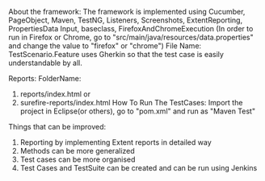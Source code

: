 About the framework:
The framework is implemented using Cucumber, PageObject, Maven, TestNG, Listeners, Screenshots, ExtentReporting, PropertiesData Input, baseclass, FirefoxAndChromeExecution (In order to run in Firefox or Chrome, go to "src/main/java/resources/data.properties" and change the value to "firefox" or "chrome")
File Name: TestScenario.Feature uses Gherkin so that the test case is easily understandable by all.

Reports:
FolderName: 
1) reports/index.html
or
2) surefire-reports/index.html
How To Run The TestCases:
Import the project in Eclipse(or others), go to "pom.xml" and run as "Maven Test"


Things that can be improved:
1) Reporting by implementing Extent reports in detailed way
2) Methods can be more generalized
3) Test cases can be more organised
4) Test Cases and TestSuite can be created and can be run using Jenkins
